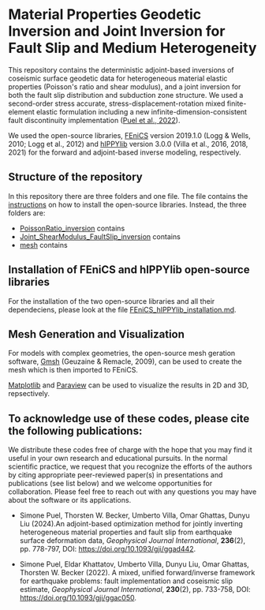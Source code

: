 # Material Properties Geodetic Inversion and Joint Inversion for Fault Slip and Medium Heterogeneity


This repository contains the deterministic adjoint-based inversions of coseismic surface geodetic data for heterogeneous material elastic properties (Poisson's ratio and shear modulus), and a joint inversion for both the fault slip distribution and subduction zone structure. We used a second-order stress accurate, stress-displacement-rotation mixed finite-element elastic formulation including a new infinite-dimension-consistent fault discontinuity implementation ([Puel et al., 2022](https://doi.org/10.1093/gji/ggac050)).

We used the open-source libraries, [FEniCS](https://fenicsproject.org) version 2019.1.0 (Logg \& Wells, 2010; Logg et al., 2012) and [hIPPYlib](https://hippylib.github.io) version 3.0.0 (Villa et al., 2016, 2018, 2021) for the forward and adjoint-based inverse modeling, respectively.


## Structure of the repository

In this repository there are three folders and one file. The file contains the [instructions](https://github.com/SimonePuel/PoissonRatio-Joint-Inversions/blob/main/FEniCS-hIPPYlib_installation.md) on how to install the open-source libraries. Instead, the three folders are:
- [PoissonRatio_inversion](https://github.com/SimonePuel/PoissonRatio-Joint-Inversions/tree/main/PoissonRatio_inversion) contains 
- [Joint_ShearModulus_FaultSlip_inversion](https://github.com/SimonePuel/PoissonRatio-Joint-Inversions/tree/main/Joint_ShearModulus_FaultSlip_inversion) contains 
- [mesh](https://github.com/SimonePuel/PoissonRatio-Joint-Inversions/tree/main/mesh) contains


## Installation of FEniCS and hIPPYlib open-source libraries

For the installation of the two open-source libraries and all their dependeciens, please look at the file [FEniCS_hIPPYlib_installation.md](https://github.com/SimonePuel/PoissonRatio-Joint-Inversions/blob/main/FEniCS-hIPPYlib_installation.md).


## Mesh Generation and Visualization

For models with complex geometries, the open-source mesh geration software, [Gmsh](https://www.gmsh.info/) (Geuzaine \& Remacle, 2009), can be used to create the mesh which is then imported to FEniCS.

[Matplotlib](https://matplotlib.org) and [Paraview](https://www.paraview.org/) can be used to visualize the results in 2D and 3D, repsectively.


## To acknowledge use of these codes, please cite the following publications: 

We distribute these codes free of charge with the hope that you may find it useful in your own research and educational pursuits. In the normal scientific practice, we request that you recognize the efforts of the authors by citing appropriate peer-reviewed paper(s) in presentations and publications (see list below) and we welcome opportunities for collaboration. Please feel free to reach out with any questions you may have about the software or its applications.

- Simone Puel, Thorsten W. Becker, Umberto Villa, Omar Ghattas, Dunyu Liu (2024).An adjoint-based optimization method for jointly inverting heterogeneous material properties and fault slip from earthquake surface deformation data, _Geophysical Journal International_, **236**(2), pp. 778-797, DOI: https://doi.org/10.1093/gji/ggad442.

- Simone Puel, Eldar Khattatov, Umberto Villa, Dunyu Liu, Omar Ghattas, Thorsten W. Becker (2022). A mixed, unified forward/inverse framework for earthquake problems: fault implementation and coseismic slip estimate, _Geophysical Journal International_, **230**(2), pp. 733-758, DOI: https://doi.org/10.1093/gji/ggac050.

